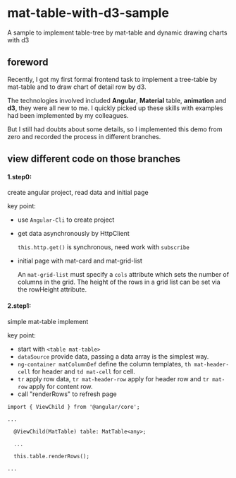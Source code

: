 # mat-table-with-d3-sample
A sample to implement table-tree by mat-table and dynamic drawing charts with d3 

## foreword

Recently, I got my first formal frontend task to implement a tree-table by mat-table and to draw chart of detail row by d3.

The technologies involved included __Angular__, __Material__ table, __animation__ and __d3__, they were all new to me. 
I quickly picked up these skills with examples had been implemented by my colleagues.

But I still had doubts about some details, so I implemented this demo from zero and recorded the process in different branches.

## view different code on those branches
#### 1.step0:

create angular project, read data and initial page

key point:
 
  - use `Angular-Cli` to create project

  - get data asynchronously by HttpClient
    
    `this.http.get()` is synchronous, need work with `subscribe`

  - initial page with mat-card and mat-grid-list

    An `mat-grid-list` must specify a `cols` attribute which sets the number of columns in the grid.
    The height of the rows in a grid list can be set via the rowHeight attribute.

#### 2.step1:

simple mat-table implement

key point: 

  - start with `<table mat-table>`
  - `dataSource` provide data, passing a data array is the simplest way.
  - `ng-container matColumnDef` define the column templates, `th mat-header-cell` for header and `td mat-cell` for cell.
  - `tr` apply row data, `tr mat-header-row` apply for header row and `tr mat-row` apply for content row.
  - call "renderRows" to refresh page

```
import { ViewChild } from '@angular/core';

...

  @ViewChild(MatTable) table: MatTable<any>;

  ...

  this.table.renderRows();

...
```